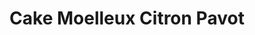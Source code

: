 ---
layout: recette
categories: [recettes]
hidden: true
lang: fr
title: Cake Moelleux Citron Pavot
type: sucre
ingredients: 
  - nom: oeufs 
    qte: 4
  - nom: farine
    qte: 150
    unite: gr
  - nom: beurre mou
    qte: 80
    unite: gr
  - nom: sucre glace
    qte: 130
    unite: gr
  - nom: graines de pavot
    qte: 10
    unite: gr
  - nom: levure chimique
    qte: 11
    unite: gr
  - nom: petits citrons
    qte: 2
preconditions:
  - Le beurre et les oeufs doivent être à température ambiante
  - Préchauffer le four à 180°C
  - Séparer les blancs des jaunes
  - Zester les citrons
  - Presser les citrons
etapes:
  - label: Préparation
    details:
      - Dans un saladier, blanchir les jaunes avec le sucre
      - Mélanger avec le jus de citron et le beurre mou
      - Tamiser la farine et la levure sur la préparation
      - Mélanger doucement avec une spatule
      - Ajouter les zestes de citron (à souhait)
      - Ajouter les graines de pavot 
      - Monter les blancs en neige
      - Les incorporer à la préparation en deux fois
      - Beurrer et fariner le moule puis y ajouter la préparation
cuissonMinutes: 30
cuisson: 
  - Cuire 30 minutes à 180°C
  - Vérifier que le gâteau est cuit avec la pointe d'un couteau
notes:
  - À l'ajout du beurre, la préparation va changer de texture, c'est normal, tout va bien
---
